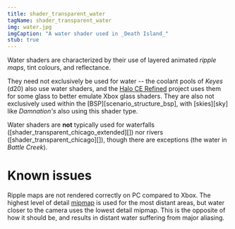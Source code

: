 ```yaml
---
title: shader_transparent_water
tagName: shader_transparent_water
img: water.jpg
imgCaption: "A water shader used in _Death Island_"
stub: true
---
```


Water shaders are characterized by their use of layered animated _ripple maps_, tint colours, and reflectance.

They need not exclusively be used for water -- the coolant pools of _Keyes_ (d20) also use water shaders, and the [Halo CE Refined][refined] project uses them for some glass to better emulate Xbox glass shaders. They are also not exclusively used within the [BSP][scenario_structure_bsp], with [skies][sky] like _Damnation's_ also using this shader type.

Water shaders are **not** typically used for waterfalls ([shader_transparent_chicago_extended][]) nor rivers ([shader_transparent_chicago][]), though there are exceptions (the water in _Battle Creek_).

# Known issues
Ripple maps are not rendered correctly on PC compared to Xbox. The highest level of detail [mipmap][] is used for the most distant areas, but water closer to the camera uses the lowest detail mipmap. This is the opposite of how it should be, and results in distant water suffering from major aliasing.

[refined]: https://www.reddit.com/r/HaloCERefined/
[mipmap]: https://en.wikipedia.org/wiki/Mipmap
